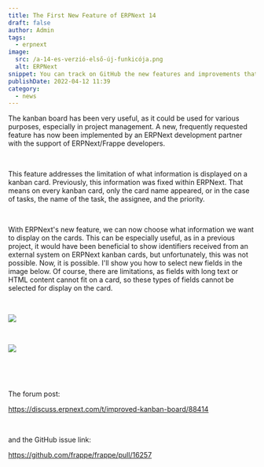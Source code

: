 ```yaml
---
title: The First New Feature of ERPNext 14
draft: false
author: Admin
tags:
  - erpnext
image:
  src: /a-14-es-verzió-első-új-funkicója.png
  alt: ERPNext
snippet: You can track on GitHub the new features and improvements that are included in the new versions. Now, the limitation of kanban cards has been removed.
publishDate: 2022-04-12 11:39
category:
  - news
---
```


<p>The kanban board has been very useful, as it could be used for various purposes, especially in project management. A new, frequently requested feature has now been implemented by an ERPNext development partner with the support of ERPNext/Frappe developers.</p><p><br></p><p>This feature addresses the limitation of what information is displayed on a kanban card. Previously, this information was fixed within ERPNext. That means on every kanban card, only the card name appeared, or in the case of tasks, the name of the task, the assignee, and the priority.</p><p><br></p><p>With ERPNext's new feature, we can now choose what information we want to display on the cards. This can be especially useful, as in a previous project, it would have been beneficial to show identifiers received from an external system on ERPNext kanban cards, but unfortunately, this was not possible. Now, it is possible. I'll show you how to select new fields in the image below. Of course, there are limitations, as fields with long text or HTML content cannot fit on a card, so these types of fields cannot be selected for display on the card.</p><p><br></p><p><img src="/images/8UTvjIn.png"></p><p><br></p><p><img src="/images/XSO3Ltr.png"></p><p><br></p><p><br></p><p>The forum post:</p><p><a href="https://discuss.erpnext.com/t/improved-kanban-board/88414" rel="noopener noreferrer">https://discuss.erpnext.com/t/improved-kanban-board/88414</a></p><p><br></p><p>and the GitHub issue link:</p><p><a href="https://github.com/frappe/frappe/pull/16257" rel="noopener noreferrer">https://github.com/frappe/frappe/pull/16257</a></p>
